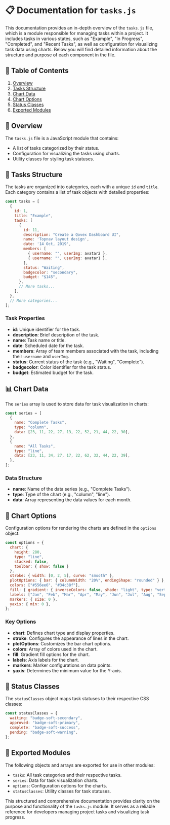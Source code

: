 # 📋 Documentation for `tasks.js`

This documentation provides an in-depth overview of the `tasks.js` file, which is a module responsible for managing tasks within a project. It includes tasks in various states, such as "Example", "In Progress", "Completed", and "Recent Tasks", as well as configuration for visualizing task data using charts. Below you will find detailed information about the structure and purpose of each component in the file.

## 📑 Table of Contents

1. [Overview](#overview)
2. [Tasks Structure](#tasks-structure)
3. [Chart Data](#chart-data)
4. [Chart Options](#chart-options)
5. [Status Classes](#status-classes)
6. [Exported Modules](#exported-modules)

## 📝 Overview

The `tasks.js` file is a JavaScript module that contains:
- A list of tasks categorized by their status.
- Configuration for visualizing the tasks using charts.
- Utility classes for styling task statuses.

## 📂 Tasks Structure

The tasks are organized into categories, each with a unique `id` and `title`. Each category contains a list of task objects with detailed properties:

```javascript
const tasks = [
  {
    id: 1,
    title: "Example",
    tasks: [
      {
        id: 11,
        description: "Create a Qovex Dashboard UI",
        name: 'Topnav layout design',
        date: '14 Oct, 2019',
        members: [
          { username: "", userImg: avatar2 },
          { username: "", userImg: avatar1 },
        ],
        status: "Waiting",
        badgecolor: "secondary",
        budget: "$145",
      },
      // More tasks...
    ],
  },
  // More categories...
];
```

### Task Properties

- **id**: Unique identifier for the task.
- **description**: Brief description of the task.
- **name**: Task name or title.
- **date**: Scheduled date for the task.
- **members**: Array of team members associated with the task, including their `username` and `userImg`.
- **status**: Current status of the task (e.g., "Waiting", "Complete").
- **badgecolor**: Color identifier for the task status.
- **budget**: Estimated budget for the task.

## 📊 Chart Data

The `series` array is used to store data for task visualization in charts:

```javascript
const series = [
  {
    name: "Complete Tasks",
    type: "column",
    data: [23, 11, 22, 27, 13, 22, 52, 21, 44, 22, 30],
  },
  {
    name: "All Tasks",
    type: "line",
    data: [23, 11, 34, 27, 17, 22, 62, 32, 44, 22, 39],
  },
];
```

### Data Structure

- **name**: Name of the data series (e.g., "Complete Tasks").
- **type**: Type of the chart (e.g., "column", "line").
- **data**: Array representing the data values for each month.

## 🎨 Chart Options

Configuration options for rendering the charts are defined in the `options` object:

```javascript
const options = {
  chart: {
    height: 280,
    type: "line",
    stacked: false,
    toolbar: { show: false }
  },
  stroke: { width: [0, 2, 5], curve: "smooth" },
  plotOptions: { bar: { columnWidth: "20%", endingShape: "rounded" } },
  colors: ["#556ee6", "#34c38f"],
  fill: { gradient: { inverseColors: false, shade: "light", type: "vertical", opacityFrom: 0.85, opacityTo: 0.55, stops: [0, 100, 100, 100] } },
  labels: ["Jan", "Feb", "Mar", "Apr", "May", "Jun", "Jul", "Aug", "Sep", "Oct", "Nov"],
  markers: { size: 0 },
  yaxis: { min: 0 },
};
```

### Key Options

- **chart**: Defines chart type and display properties.
- **stroke**: Configures the appearance of lines in the chart.
- **plotOptions**: Customizes the bar chart options.
- **colors**: Array of colors used in the chart.
- **fill**: Gradient fill options for the chart.
- **labels**: Axis labels for the chart.
- **markers**: Marker configurations on data points.
- **yaxis**: Determines the minimum value for the Y-axis.

## 🚦 Status Classes

The `statusClasses` object maps task statuses to their respective CSS classes:

```javascript
const statusClasses = {
  waiting: "badge-soft-secondary",
  approved: "badge-soft-primary",
  complete: "badge-soft-success",
  pending: "badge-soft-warning",
};
```

## 🚀 Exported Modules

The following objects and arrays are exported for use in other modules:

- `tasks`: All task categories and their respective tasks.
- `series`: Data for task visualization charts.
- `options`: Configuration options for the charts.
- `statusClasses`: Utility classes for task statuses.

This structured and comprehensive documentation provides clarity on the purpose and functionality of the `tasks.js` module. It serves as a reliable reference for developers managing project tasks and visualizing task progress.